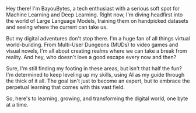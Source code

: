 Hey there! I'm BayouBytes, a tech enthusiast with a serious soft spot for Machine Learning and Deep Learning. Right now, I'm diving headfirst into the world of Large Language Models, training them on handpicked datasets and seeing where the current can take us.

But my digital adventures don't stop there. I'm a huge fan of all things virtual world-building. From Multi-User Dungeons (MUDs) to video games and visual novels, I'm all about creating realms where we can take a break from reality. And hey, who doesn't love a good escape every now and then? 

Sure, I'm still finding my footing in these areas, but isn't that half the fun? I'm determined to keep leveling up my skills, using AI as my guide through the thick of it all. The goal isn't just to become an expert, but to embrace the perpetual learning that comes with this vast field.

So, here's to learning, growing, and transforming the digital world, one byte at a time. 

<!---
bayouBytes/bayouBytes is a ✨ special ✨ repository because its `README.md` (this file) appears on your GitHub profile.
You can click the Preview link to take a look at your changes.
--->
